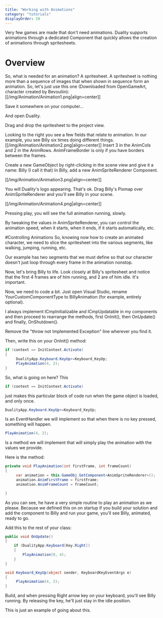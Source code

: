 ```yaml
---
title: "Working with Animations"
category: "tutorials"
displayOrder: 10
---
```


Very few games are made that don't need animations. Duality supports animations through a dedicated Component that quickly allows the creation of animations through spritesheets.

# Overview

So, what is needed for an animation?
A spritesheet. A spritesheet is nothing more than a sequence of images that when shown in sequence form an animation.
So, let's just use this one (Downloaded from OpenGameArt, character created by Bevouliin):
[[/img/Animation/Animation1.png|align=center]]

Save it somewhere on your computer...

And open Duality.

Drag and drop the spritesheet to the project view.

Looking to the right you see a few fields that relate to animation. In our example, you see Billy six times doing different things.
[[/img/Animation/Animation2.png|align=center]]
Insert 3 in the AnimCols and 2 in the AnimRows. AnimFrameBorder is only if you have borders between the frames.

Create a new GameObject by right-clicking in the scene view and give it a name: Billy (I call it that)
In Billy, add a new AnimSpriteRenderer Component.

[[/img/Animation/Animation3.png|align=center]]

You will Duality's logo appearing. That's ok. Drag Billy's Pixmap over AnimSpriteRenderer and you'll see Billy in your scene.

[[/img/Animation/Animation4.png|align=center]]

Pressing play, you will see the full animation running, slowly.

By tweaking the values in AnimSpriteRenderer, you can control the animation speed, when it starts, when it ends, if it starts automatically, etc.

#Controlling Animations
So, knowing now how to create an animated character, we need to slice the spritesheet into the various segments, like walking, jumping, running, etc.

Our example has two segments that we must define so that our character doesn't just loop through every frame in the animation nonstop.

Now, let's bring Billy to life. Look closely at Billy's spritesheet and notice that the first 4 frames are of him running, and 2 are of him idle. It's important.

Now, we need to code a bit. Just open Visual Studio, rename YourCustomComponentType to BillyAnimation (for example, entirely optional).

I always implement ICmpInitializable and ICmpUpdatable in my components and then proceed to rearrange the methods, first OnInit(), then OnUpdate() and finally, OnShutdown().

Remove the "throw not Implemented Exception" line wherever you find it.

Then, write this on your OnInit() method:
```csharp
if (context == InitContext.Activate)
{
     DualityApp.Keyboard.KeyUp+=Keyboard_KeyUp;
     PlayAnimation(4, 2);
}
```
So, what is going on here?
This

```csharp
if (context == InitContext.Activate)
```
just makes this particular block of code run when the game object is loaded, and only once.

```csharp
DualityApp.Keyboard.KeyUp+=Keyboard_KeyUp;
```
Is an EventHandler we will implement so that when there is no key pressed, something will happen.

```csharp
PlayAnimation(4, 2);
```
Is a method we will implement that will simply play the animation with the values we provide.

Here is the method:
```csharp
private void PlayAnimation(int firstFrame, int frameCount)
{
     var animation = this.GameObj.GetComponent<AnimSpriteRenderer>();
     animation.AnimFirstFrame = firstFrame;
     animation.AnimFrameCount = frameCount;

}
```

As you can see, he have a very simple routine to play an animation as we please. Because we defined this on on startup if you build your solution and add the component to Billy and run your game, you'll see Billy, animated, ready to go.

Add this to the rest of your class:
```csharp
public void OnUpdate()
{
    if (DualityApp.Keyboard[Key.Right])
    {
        PlayAnimation(0, 4);
    }
}

void Keyboard_KeyUp(object sender, KeyboardKeyEventArgs e)
{
     PlayAnimation(4, 2);
}
```

Build, and when pressing Right arrow key on your keyboard, you'll see Billy running. By releasing the key, he'll just stay in the idle position.

This is just an example of going about this.